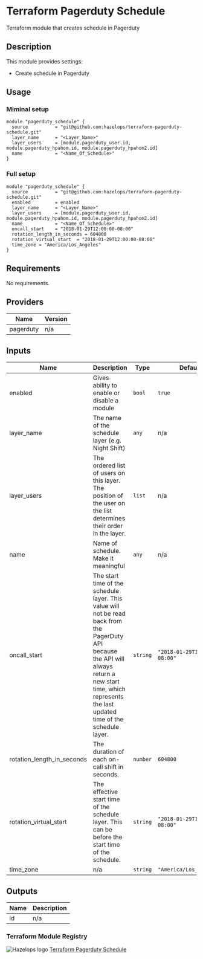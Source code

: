 # Terraform Pagerduty Schedule



Terraform module that creates schedule in Pagerduty


## Description

This module provides settings:

- Create schedule in Pagerduty

## Usage

### Miminal setup

```hcl
module "pagerduty_schedule" {
  source          = "git@github.com:hazelops/terraform-pagerduty-schedule.git"
  layer_name      = "<Layer_Name>"
  layer_users     = [module.pagerduty_user.id, module.pagerduty_hpahom.id, module.pagerduty_hpahom2.id]
  name            = "<Name_Of_Schedule>"
}
```

### Full setup

```hcl
module "pagerduty_schedule" {
  source          = "git@github.com:hazelops/terraform-pagerduty-schedule.git"
  enabled         = enabled
  layer_name      = "<Layer_Name>"
  layer_users     = [module.pagerduty_user.id, module.pagerduty_hpahom.id, module.pagerduty_hpahom2.id]
  name            = "<Name_Of_Schedule>"
  oncall_start    = "2018-01-29T12:00:00-08:00"
  rotation_length_in_seconds = 604800
  rotation_virtual_start  = "2018-01-29T12:00:00-08:00"
  time_zone = "America/Los_Angeles"
}
```


<!-- BEGINNING OF GENERATED BY TERRAFORM-DOCS -->

## Requirements

No requirements.

## Providers

| Name | Version |
|------|---------|
| pagerduty | n/a |

## Inputs

| Name | Description | Type | Default | Required |
|------|-------------|------|---------|:--------:|
| enabled | Gives ability to enable or disable a module | `bool` | `true` | no |
| layer\_name | The name of the schedule layer (e.g. Night Shift) | `any` | n/a | yes |
| layer\_users | The ordered list of users on this layer. The position of the user on the list determines their order in the layer. | `list` | n/a | yes |
| name | Name of schedule. Make it meaningful | `any` | n/a | yes |
| oncall\_start | The start time of the schedule layer. This value will not be read back from the PagerDuty API because the API will always return a new start time, which represents the last updated time of the schedule layer. | `string` | `"2018-01-29T12:00:00-08:00"` | no |
| rotation\_length\_in\_seconds | The duration of each on-call shift in seconds. | `number` | `604800` | no |
| rotation\_virtual\_start | The effective start time of the schedule layer. This can be before the start time of the schedule. | `string` | `"2018-01-29T12:00:00-08:00"` | no |
| time\_zone | n/a | `string` | `"America/Los_Angeles"` | no |

## Outputs

| Name | Description |
|------|-------------|
| id | n/a |

<!-- END OF GENERATED BY TERRAFORM-DOCS -->

### Terraform Module Registry

![Hazelops logo](https://avatars0.githubusercontent.com/u/63737915?s=25&v=4) [Terraform Pagerduty Schedule
](https://registry.terraform.io/modules/address_of_module)
